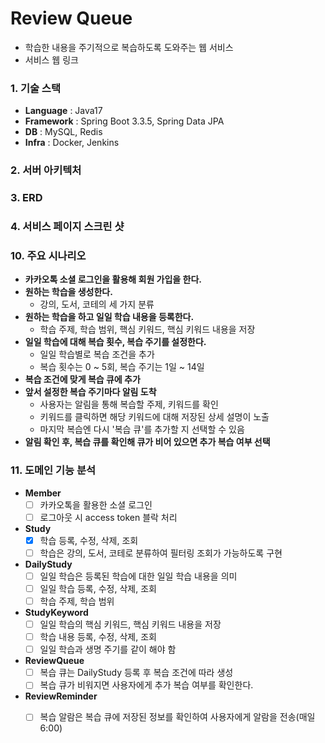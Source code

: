 # Review Queue
- 학습한 내용을 주기적으로 복습하도록 도와주는 웹 서비스
- 서비스 웹 링크

### 1. 기술 스택
- **Language** : Java17
- **Framework** : Spring Boot 3.3.5, Spring Data JPA
- **DB** : MySQL, Redis
- **Infra** : Docker, Jenkins

### 2. 서버 아키텍처

### 3. ERD

### 4. 서비스 페이지 스크린 샷

### 10. 주요 시나리오
- **카카오톡 소셜 로그인을 활용해 회원 가입을 한다.**
- **원하는 학습을 생성한다.**
  - 강의, 도서, 코테의 세 가지 분류
- **원하는 학습을 하고 일일 학습 내용을 등록한다.**
  - 학습 주제, 학습 범위, 핵심 키워드, 핵심 키워드 내용을 저장
- **일일 학습에 대해 복습 횟수, 복습 주기를 설정한다.**
  - 일일 학습별로 복습 조건을 추가
  - 복습 횟수는 0 ~ 5회, 복습 주기는 1일 ~ 14일
- **복습 조건에 맞게 복습 큐에 추가**
- **앞서 설정한 복습 주기마다 알림 도착**
  - 사용자는 알림을 통해 복습할 주제, 키워드를 확인
  - 키워드를 클릭하면 해당 키워드에 대해 저장된 상세 설명이 노출
  - 마지막 복습엔 다시 '복습 큐'를 추가할 지 선택할 수 있음
- **알림 확인 후, 복습 큐를 확인해 큐가 비어 있으면 추가 복습 여부 선택**

### 11. 도메인 기능 분석
- **Member**
  - [ ] 카카오톡을 활용한 소셜 로그인
  - [ ] 로그아웃 시 access token 블락 처리
- **Study**
  - [x] 학습 등록, 수정, 삭제, 조회
  - [ ] 학습은 강의, 도서, 코테로 분류하여 필터링 조회가 가능하도록 구현
- **DailyStudy**
  - [ ] 일일 학습은 등록된 학습에 대한 일일 학습 내용을 의미
  - [ ] 일일 학습 등록, 수정, 삭제, 조회
  - [ ] 학습 주제, 학습 범위
- **StudyKeyword**
  - [ ] 일일 학습의 핵심 키워드, 핵심 키워드 내용을 저장
  - [ ] 학습 내용 등록, 수정, 삭제, 조회
  - [ ] 일일 학습과 생명 주기를 같이 해야 함
- **ReviewQueue**
  - [ ] 복습 큐는 DailyStudy 등록 후 복습 조건에 따라 생성
  - [ ] 복습 큐가 비워지면 사용자에게 추가 복습 여부를 확인한다.
- **ReviewReminder**
  - [ ] 복습 알람은 복습 큐에 저장된 정보를 확인하여 사용자에게 알람을 전송(매일 6:00)

